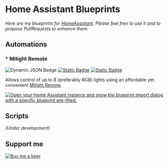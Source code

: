 # Home Assistant Blueprints

*Here are my blueprints for [HomeAssistant](https://www.home-assistant.io/). Please feel free to use it and to propose PullRequests to enhance them.*

## Automations

### * Milight Remote

![Dynamic JSON Badge](https://img.shields.io/badge/dynamic/json?url=https%3A%2F%2Fraw.githubusercontent.com%2Fsoif%2Fhass_blueprints%2Frefs%2Fheads%2Fmaster%2Fblueprints%2Fautomation%2Fmilight_remote%2Finfo.json&query=%24.version&label=Version&color=red)
[![Static Badge](https://img.shields.io/badge/Documentation-blue)](https://github.com/soif/hass_blueprints/tree/master/blueprints/automation/milight_remote) 
[![Static Badge](https://img.shields.io/badge/Forum_Thread-purple)](https://community.home-assistant.io/) 


Allows control of up to 8 (preferably RGB) lights using an affordable yet convenient [Milight Remote](https://www.aliexpress.com/w/wholesale-milight-remote.html).

[![Open your Home Assistant instance and show the blueprint import dialog with a specific blueprint pre-filled.](https://my.home-assistant.io/badges/blueprint_import.svg)](https://my.home-assistant.io/redirect/blueprint_import/?blueprint_url=https%3A%2F%2Fraw.githubusercontent.com%2Fsoif%2Fhass_blueprints%2Frefs%2Fheads%2Fmaster%2Fblueprints%2Fautomation%2Fmilight_remote%2Fmilight_remote.yaml)


## Scripts

*(Under development)*


## Support me

[![Buy me a beer](https://img.buymeacoffee.com/button-api/?text=Buy%20me%20a%20beer&emoji=🍺&slug=soif&button_colour=ff0000&font_colour=ffffff&font_family=Comic&outline_colour=000000&coffee_colour=ffffff)](https://www.buymeacoffee.com/soif)

